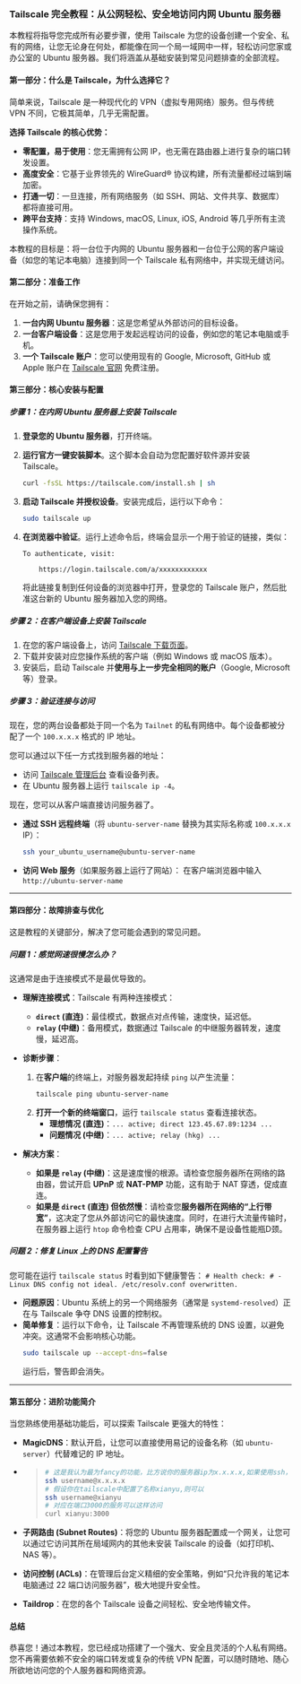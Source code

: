 ### **Tailscale 完全教程：从公网轻松、安全地访问内网 Ubuntu 服务器**

本教程将指导您完成所有必要步骤，使用 Tailscale 为您的设备创建一个安全、私有的网络，让您无论身在何处，都能像在同一个局一域网中一样，轻松访问您家或办公室的 Ubuntu 服务器。我们将涵盖从基础安装到常见问题排查的全部流程。

#### **第一部分：什么是 Tailscale，为什么选择它？**

简单来说，Tailscale 是一种现代化的 VPN（虚拟专用网络）服务。但与传统 VPN 不同，它极其简单，几乎无需配置。

**选择 Tailscale 的核心优势：**

  * **零配置，易于使用**：您无需拥有公网 IP，也无需在路由器上进行复杂的端口转发设置。
  * **高度安全**：它基于业界领先的 WireGuard® 协议构建，所有流量都经过端到端加密。
  * **打通一切**：一旦连接，所有网络服务（如 SSH、网站、文件共享、数据库）都将直接可用。
  * **跨平台支持**：支持 Windows, macOS, Linux, iOS, Android 等几乎所有主流操作系统。

本教程的目标是：将一台位于内网的 Ubuntu 服务器和一台位于公网的客户端设备（如您的笔记本电脑）连接到同一个 Tailscale 私有网络中，并实现无缝访问。

#### **第二部分：准备工作**

在开始之前，请确保您拥有：

1.  **一台内网 Ubuntu 服务器**：这是您希望从外部访问的目标设备。
2.  **一台客户端设备**：这是您用于发起远程访问的设备，例如您的笔记本电脑或手机。
3.  **一个 Tailscale 账户**：您可以使用现有的 Google, Microsoft, GitHub 或 Apple 账户在 [Tailscale 官网](https://tailscale.com/login) 免费注册。

#### **第三部分：核心安装与配置**

##### **步骤 1：在内网 Ubuntu 服务器上安装 Tailscale**

1.  **登录您的 Ubuntu 服务器**，打开终端。

2.  **运行官方一键安装脚本**。这个脚本会自动为您配置好软件源并安装 Tailscale。

    ```bash
    curl -fsSL https://tailscale.com/install.sh | sh
    ```

3.  **启动 Tailscale 并授权设备**。安装完成后，运行以下命令：

    ```bash
    sudo tailscale up
    ```

4.  **在浏览器中验证**。运行上述命令后，终端会显示一个用于验证的链接，类似：

    ```
    To authenticate, visit:
    
        https://login.tailscale.com/a/xxxxxxxxxxxx
    ```

    将此链接复制到任何设备的浏览器中打开，登录您的 Tailscale 账户，然后批准这台新的 Ubuntu 服务器加入您的网络。

##### **步骤 2：在客户端设备上安装 Tailscale**

1.  在您的客户端设备上，访问 [Tailscale 下载页面](https://tailscale.com/download)。
2.  下载并安装对应您操作系统的客户端（例如 Windows 或 macOS 版本）。
3.  安装后，启动 Tailscale 并**使用与上一步完全相同的账户**（Google, Microsoft 等）登录。

##### **步骤 3：验证连接与访问**

现在，您的两台设备都处于同一个名为 `Tailnet` 的私有网络中。每个设备都被分配了一个 `100.x.x.x` 格式的 IP 地址。

您可以通过以下任一方式找到服务器的地址：

  * 访问 [Tailscale 管理后台](https://login.tailscale.com/admin/machines) 查看设备列表。
  * 在 Ubuntu 服务器上运行 `tailscale ip -4`。

现在，您可以从客户端直接访问服务器了。

  * **通过 SSH 远程终端**（将 `ubuntu-server-name` 替换为其实际名称或 `100.x.x.x` IP）：
    ```bash
    ssh your_ubuntu_username@ubuntu-server-name
    ```
  * **访问 Web 服务**（如果服务器上运行了网站）：
    在客户端浏览器中输入 `http://ubuntu-server-name`

-----

#### **第四部分：故障排查与优化**

这是教程的关键部分，解决了您可能会遇到的常见问题。

##### **问题 1：感觉网速很慢怎么办？**

这通常是由于连接模式不是最优导致的。

  * **理解连接模式**：Tailscale 有两种连接模式：

      * **`direct` (直连)**：最佳模式，数据点对点传输，速度快，延迟低。
      * **`relay` (中继)**：备用模式，数据通过 Tailscale 的中继服务器转发，速度慢，延迟高。

  * **诊断步骤**：

    1.  在**客户端**的终端上，对服务器发起持续 `ping` 以产生流量：
        ```bash
        tailscale ping ubuntu-server-name
        ```
    2.  **打开一个新的终端窗口**，运行 `tailscale status` 查看连接状态。
          * **理想情况 (直连)**：`... active; direct 123.45.67.89:1234 ...`
          * **问题情况 (中继)**：`... active; relay (hkg) ...`

  * **解决方案**：

      * **如果是 `relay` (中继)**：这是速度慢的根源。请检查您服务器所在网络的路由器，尝试开启 **UPnP** 或 **NAT-PMP** 功能，这有助于 NAT 穿透，促成直连。
      * **如果是 `direct` (直连) 但依然慢**：请检查您**服务器所在网络的“上行带宽”**，这决定了您从外部访问它的最快速度。同时，在进行大流量传输时，在服务器上运行 `htop` 命令检查 CPU 占用率，确保不是设备性能瓶D颈。

##### **问题 2：修复 Linux 上的 DNS 配置警告**

您可能在运行 `tailscale status` 时看到如下健康警告：
`# Health check: # - Linux DNS config not ideal. /etc/resolv.conf overwritten.`

  * **问题原因**：Ubuntu 系统上的另一个网络服务（通常是 `systemd-resolved`）正在与 Tailscale 争夺 DNS 设置的控制权。
  * **简单修复**：运行以下命令，让 Tailscale 不再管理系统的 DNS 设置，以避免冲突。这通常不会影响核心功能。
    ```bash
    sudo tailscale up --accept-dns=false
    ```
    运行后，警告即会消失。

-----

#### **第五部分：进阶功能简介**

当您熟练使用基础功能后，可以探索 Tailscale 更强大的特性：

  * **MagicDNS**：默认开启，让您可以直接使用易记的设备名称（如 `ubuntu-server`）代替难记的 IP 地址。

  * > ```bash
    > # 这是我认为最为fancy的功能，比方说你的服务器ip为x.x.x.x,如果使用ssh，则为
    > ssh username@x.x.x.x
    > # 假设你在tailscale中配置了名称xianyu,则可以
    > ssh username@xianyu
    > # 对应在端口3000的服务可以这样访问
    > curl xianyu:3000
    > ```

  * **子网路由 (Subnet Routes)**：将您的 Ubuntu 服务器配置成一个网关，让您可以通过它访问其所在局域网内的其他未安装 Tailscale 的设备（如打印机、NAS 等）。
  * **访问控制 (ACLs)**：在管理后台定义精细的安全策略，例如“只允许我的笔记本电脑通过 22 端口访问服务器”，极大地提升安全性。
  * **Taildrop**：在您的各个 Tailscale 设备之间轻松、安全地传输文件。

#### **总结**

恭喜您！通过本教程，您已经成功搭建了一个强大、安全且灵活的个人私有网络。您不再需要依赖不安全的端口转发或复杂的传统 VPN 配置，可以随时随地、随心所欲地访问您的个人服务器和网络资源。